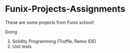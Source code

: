 # Funix-Projects-Assignments

These are some projects from Funix school!

Doing
1. Solidity Programming (Truffle, Remix IDE)
2. Unit tests
